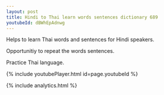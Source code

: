 ```yaml
---
layout: post
title: Hindi to Thai learn words sentences dictionary 689 
youtubeId: dBWhEpAdnwg
---
```

 
 
Helps to learn Thai words and sentences for Hindi speakers.

Opportunitiy to repeat the words sentences. 

Practice Thai language. 
 
{% include youtubePlayer.html id=page.youtubeId %}
 
 
{% include analytics.html %}